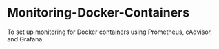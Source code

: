 # Monitoring-Docker-Containers
To set up monitoring for Docker containers using Prometheus, cAdvisor, and Grafana
